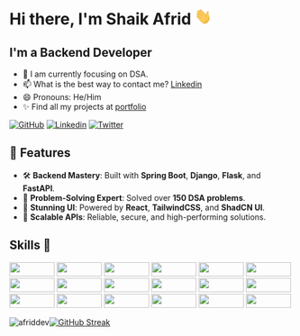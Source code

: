  
# Hi there, I'm Shaik Afrid <img width="30px" height="30" src="https://github.com/SatYu26/SatYu26/raw/master/Assets/Hi.gif" />
## I'm a Backend Developer
- 🌱 I am currently focusing on DSA.
- 📫 What is the best way to contact me? [Linkedin](https://www.linkedin.com/in/afriddev/)
- 😄 Pronouns: He/Him
- ✨ Find all my projects at [portfolio](https://afriddev.vercel.app/)

[![GitHub](https://img.shields.io/badge/Github-100000?style=for-the-badge&logo=github&logoColor=white)](https://github.com/afriddev)
[![Linkedin](https://img.shields.io/badge/Linkedin-0077B5?style=for-the-badge&logo=linkedin&logoColor=white)](https://www.linkedin.com/in/afriddev/)
[![Twitter](https://img.shields.io/badge/Twitter-1DA1F2?style=for-the-badge&logo=twitter&logoColor=white)](https://twitter.com/afridanon)

## 🌟 Features

- 🛠️ **Backend Mastery**: Built with **Spring Boot**, **Django**, **Flask**, and **FastAPI**.
- 🧠 **Problem-Solving Expert**: Solved over **150 DSA problems**.
- 🎨 **Stunning UI**: Powered by **React**, **TailwindCSS**, and **ShadCN UI**.
- 🚀 **Scalable APIs**: Reliable, secure, and high-performing solutions.


## Skills 💪
<p>
<img width ='80px' height='25px' src='https://img.shields.io/badge/java-%23ED8B00.svg?style=for-the-badge&logo=openjdk&logoColor=white' />
<img width ='80px' height='25px' src='https://img.shields.io/badge/spring-%236DB33F.svg?style=for-the-badge&logo=spring&logoColor=white' />

<img width ='80px' height='25px' src='https://img.shields.io/badge/dart-%230175C2.svg?style=for-the-badge&logo=dart&logoColor=white' />
<img width ='80px' height='25px' src='https://img.shields.io/badge/Flutter-%2302569B.svg?style=for-the-badge&logo=Flutter&logoColor=white' />

<img width ='80px' height='25px' src='https://img.shields.io/badge/python-3670A0?style=for-the-badge&logo=python&logoColor=ffdd54' />
<img width ='80px' height='25px' src='https://img.shields.io/badge/django-%23092E20.svg?style=for-the-badge&logo=django&logoColor=white' />
<img width ='80px' height='25px' src='https://img.shields.io/badge/FastAPI-005571?style=for-the-badge&logo=fastapi' />


<img width ='80px' height='25px' src='https://img.shields.io/badge/JavaScript-323330?style=for-the-badge&amp;logo=javascript&amp;logoColor=F7DF1E' />
<img width ='80px' height='25px' src='https://img.shields.io/badge/typescript-%2523007ACC.svg?style=for-the-badge&amp;logo=typescript&amp;logoColor=white' />


<img width ='80px' height='25px' src='https://img.shields.io/badge/React-20232A?style=for-the-badge&amp;logo=react&amp;logoColor=61DAFB' />
<img width ='80px' height='25px' src='https://img.shields.io/badge/Next-black?style=for-the-badge&logo=next.js&logoColor=white' />

<img width ='80px' height='25px' src='https://img.shields.io/badge/Node.js-339933?style=for-the-badge&amp;logo=nodedotjs&amp;logoColor=white' />
<!-- expressjs -->
<img width ='80px' height='25px' src='https://img.shields.io/badge/Express.js-000000?style=for-the-badge&amp;logo=express&amp;logoColor=white' />




<!-- postgresql -->
<img width ='80px' height='25px' src='https://img.shields.io/badge/PostgreSQL-316192?style=for-the-badge&amp;logo=postgresql&amp;logoColor=white' />
<!-- mongodb -->
<img width ='80px' height='25px' src='https://img.shields.io/badge/MongoDB-4EA94B?style=for-the-badge&amp;logo=mongodb&amp;logoColor=white' />

<!-- firebase -->
<img width ='80px' height='25px' src='https://img.shields.io/badge/firebase-ffca28?style=for-the-badge&amp;logo=firebase&amp;logoColor=black' />

<!-- git -->
<img width ='80px' height='25px' src='https://img.shields.io/badge/GIT-E44C30?style=for-the-badge&amp;logo=git&amp;logoColor=white' />
<img width ='80px' height='25px' src='https://img.shields.io/badge/Linux-FCC624?style=for-the-badge&logo=linux&logoColor=black' />
</p>

<p align="left"><img align="left" src="https://github-readme-stats.vercel.app/api/top-langs?username=afriddev&show_icons=true&locale=en&layout=compact&theme=radical" alt="afriddev" /></p>

<a href="https://git.io/streak-stats"><img src="https://github-readme-streak-stats.herokuapp.com?user=afriddev" alt="GitHub Streak" /></a>

